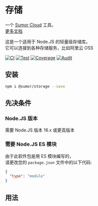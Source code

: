# 存储

一个 [Sumor Cloud](https://sumor.cloud) 工具。  
[更多文档](https://sumor.cloud/storage)

这是一个适用于 Node.JS 的轻量级存储库。  
它可以连接到各种存储服务，比如阿里云 OSS

[![CI](https://github.com/sumor-cloud/storage/actions/workflows/ci.yml/badge.svg)](https://github.com/sumor-cloud/storage/actions/workflows/ci.yml)
[![Test](https://github.com/sumor-cloud/storage/actions/workflows/ut.yml/badge.svg)](https://github.com/sumor-cloud/storage/actions/workflows/ut.yml)
[![Coverage](https://github.com/sumor-cloud/storage/actions/workflows/coverage.yml/badge.svg)](https://github.com/sumor-cloud/storage/actions/workflows/coverage.yml)
[![Audit](https://github.com/sumor-cloud/storage/actions/workflows/audit.yml/badge.svg)](https://github.com/sumor-cloud/storage/actions/workflows/audit.yml)

## 安装

```bash
npm i @sumor/storage --save
```

## 先决条件

### Node.JS 版本

需要 Node.JS 版本 16.x 或更高版本

### 需要 Node.JS ES 模块

由于此软件包是用 ES 模块编写的，  
请更改您的 `package.json` 文件中的以下代码:

```json
{
  "type": "module"
}
```

## 用法
